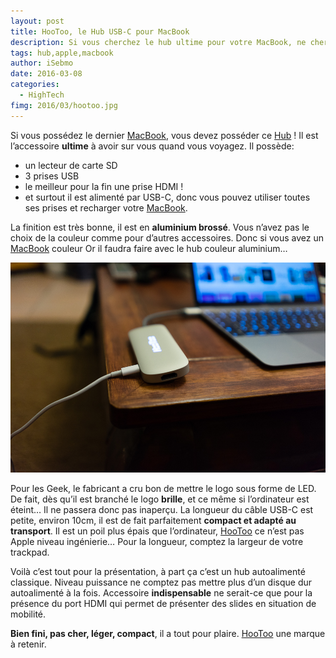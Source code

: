 ```yaml
---
layout: post
title: HooToo, le Hub USB-C pour MacBook
description: Si vous cherchez le hub ultime pour votre MacBook, ne cherchez plus, voici HooToo, un hub avec prises USB, carte SD et prise HDMI.
tags: hub,apple,macbook
author: iSebmo
date: 2016-03-08
categories:
  - HighTech
fimg: 2016/03/hootoo.jpg
---
```


Si vous possédez le dernier [MacBook](http://tfada.fr/MacBook.html), vous devez posséder ce [Hub](http://www.amazon.fr/HooToo-Shuttle-G%C3%A9n%C3%A9ration-dAluminium-Fourniture/dp/B01AFW52MS/ref=sr_1_5?ie=UTF8&qid=1457170643&sr=8-5&keywords=hootoo&tag=tfadafr-21) ! Il est l’accessoire **ultime** à avoir sur vous quand vous voyagez. Il possède:
* un lecteur de carte SD
* 3 prises USB
* le meilleur pour la fin une prise HDMI !
* et surtout il est alimenté par USB-C, donc vous pouvez utiliser toutes ses prises et recharger votre [MacBook](http://tfada.fr/MacBook.html).

La finition est très bonne, il est en **aluminium brossé**. Vous n’avez pas le choix de la couleur comme pour d’autres accessoires. Donc si vous avez un [MacBook](http://tfada.fr/MacBook.html) couleur Or il faudra faire avec le hub couleur aluminium…

![hootoo](/images/2016/03/hootoo-2.jpg "Hub Hootoo")

Pour les Geek, le fabricant a cru bon de mettre le logo sous forme de LED. De fait, dès qu’il est branché le logo **brille**, et ce même si l’ordinateur est éteint… Il ne passera donc pas inaperçu.
La longueur du câble USB-C est petite, environ 10cm, il est de fait parfaitement **compact et adapté au transport**. Il est un poil plus épais que l’ordinateur, [HooToo](http://www.amazon.fr/HooToo-Shuttle-G%C3%A9n%C3%A9ration-dAluminium-Fourniture/dp/B01AFW52MS/ref=sr_1_5?ie=UTF8&qid=1457170643&sr=8-5&keywords=hootoo&tag=tfadafr-21) ce n’est pas Apple niveau ingénierie… Pour la longueur, comptez la largeur de votre trackpad.

Voilà c’est tout pour la présentation, à part ça c’est un hub autoalimenté classique. Niveau puissance ne comptez pas mettre plus d’un disque dur autoalimenté à la fois.
Accessoire **indispensable** ne serait-ce que pour la présence du port HDMI qui permet de présenter des slides en situation de mobilité.

**Bien fini, pas cher, léger, compact**, il a tout pour plaire. [HooToo](http://www.amazon.fr/HooToo-Shuttle-G%C3%A9n%C3%A9ration-dAluminium-Fourniture/dp/B01AFW52MS/ref=sr_1_5?ie=UTF8&qid=1457170643&sr=8-5&keywords=hootoo&tag=tfadafr-21) une marque à retenir. 
